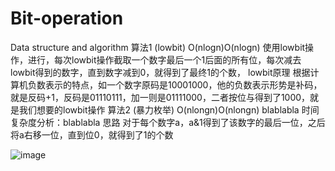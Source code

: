 # Bit-operation
Data structure and algorithm
算法1
(lowbit) O(nlogn)O(nlogn)
使用lowbit操作，进行，每次lowbit操作截取一个数字最后一个1后面的所有位，每次减去lowbit得到的数字，直到数字减到0，就得到了最终1的个数，
lowbit原理
根据计算机负数表示的特点，如一个数字原码是10001000，他的负数表示形势是补码，就是反码+1，反码是01110111，加一则是01111000，二者按位与得到了1000，就是我们想要的lowbit操作
算法2
(暴力枚举) O(nlongn)O(nlongn)
blablabla
时间复杂度分析：blablabla
思路
对于每个数字a，a&1得到了该数字的最后一位，之后将a右移一位，直到位0，就得到了1的个数

![image](https://user-images.githubusercontent.com/121226086/214992090-b860b55f-94a1-4102-8aed-94da844fa81a.png)
